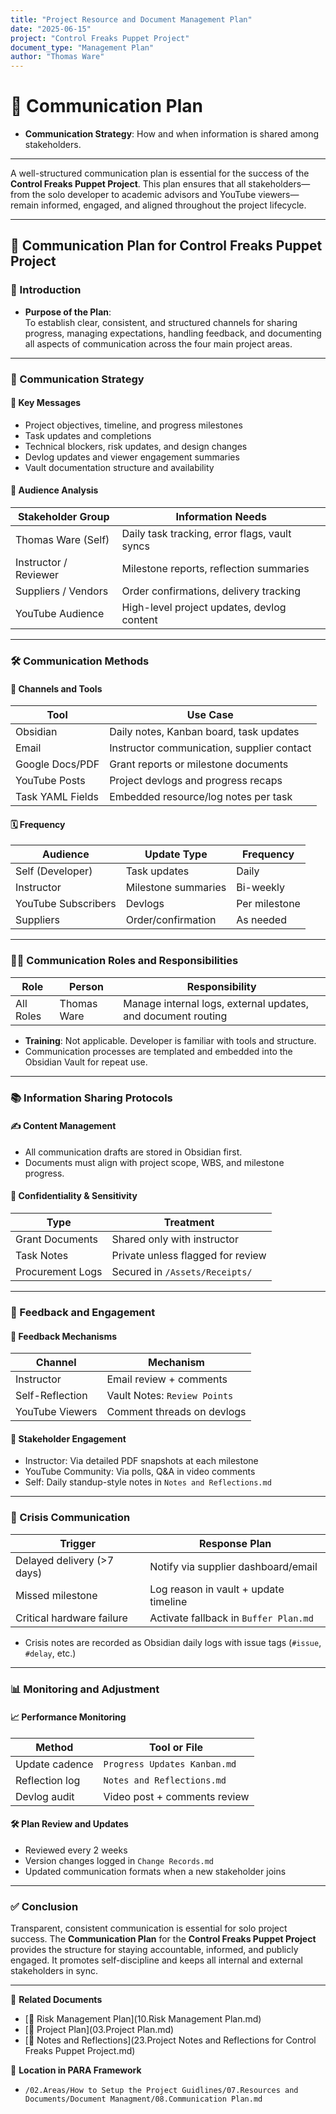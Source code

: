 ```yaml
---
title: "Project Resource and Document Management Plan"
date: "2025-06-15"
project: "Control Freaks Puppet Project"
document_type: "Management Plan"
author: "Thomas Ware"
---
```


# 📡 Communication Plan

- **Communication Strategy**: How and when information is shared among stakeholders.

---
A well-structured communication plan is essential for the success of the **Control Freaks Puppet Project**. This plan ensures that all stakeholders—from the solo developer to academic advisors and YouTube viewers—remain informed, engaged, and aligned throughout the project lifecycle.

---

## 🧾 Communication Plan for Control Freaks Puppet Project

### 🎯 Introduction

- **Purpose of the Plan**:  
  To establish clear, consistent, and structured channels for sharing progress, managing expectations, handling feedback, and documenting all aspects of communication across the four main project areas.

---

### 💬 Communication Strategy

#### 🔑 Key Messages

- Project objectives, timeline, and progress milestones
- Task updates and completions
- Technical blockers, risk updates, and design changes
- Devlog updates and viewer engagement summaries
- Vault documentation structure and availability

#### 👥 Audience Analysis

| Stakeholder Group      | Information Needs                         |
|------------------------|-------------------------------------------|
| Thomas Ware (Self)     | Daily task tracking, error flags, vault syncs |
| Instructor / Reviewer  | Milestone reports, reflection summaries    |
| Suppliers / Vendors    | Order confirmations, delivery tracking     |
| YouTube Audience       | High-level project updates, devlog content |

---

### 🛠️ Communication Methods

#### 🧰 Channels and Tools

| Tool             | Use Case                                |
|------------------|------------------------------------------|
| Obsidian         | Daily notes, Kanban board, task updates  |
| Email            | Instructor communication, supplier contact |
| Google Docs/PDF  | Grant reports or milestone documents     |
| YouTube Posts    | Project devlogs and progress recaps      |
| Task YAML Fields | Embedded resource/log notes per task     |

#### 🗓️ Frequency

| Audience             | Update Type           | Frequency           |
|----------------------|------------------------|---------------------|
| Self (Developer)     | Task updates           | Daily               |
| Instructor           | Milestone summaries    | Bi-weekly           |
| YouTube Subscribers  | Devlogs                | Per milestone       |
| Suppliers            | Order/confirmation     | As needed           |

---

### 🧑‍💼 Communication Roles and Responsibilities

| Role         | Person        | Responsibility                             |
|--------------|---------------|--------------------------------------------|
| All Roles    | Thomas Ware   | Manage internal logs, external updates, and document routing |

- **Training**: Not applicable. Developer is familiar with tools and structure.
- Communication processes are templated and embedded into the Obsidian Vault for repeat use.

---

### 📚 Information Sharing Protocols

#### ✍️ Content Management

- All communication drafts are stored in Obsidian first.
- Documents must align with project scope, WBS, and milestone progress.

#### 🔐 Confidentiality & Sensitivity

| Type               | Treatment                          |
|--------------------|------------------------------------|
| Grant Documents    | Shared only with instructor         |
| Task Notes         | Private unless flagged for review   |
| Procurement Logs   | Secured in `/Assets/Receipts/`     |

---

### 💬 Feedback and Engagement

#### 🧭 Feedback Mechanisms

| Channel             | Mechanism                    |
|---------------------|------------------------------|
| Instructor          | Email review + comments      |
| Self-Reflection     | Vault Notes: `Review Points` |
| YouTube Viewers     | Comment threads on devlogs   |

#### 📣 Stakeholder Engagement

- Instructor: Via detailed PDF snapshots at each milestone
- YouTube Community: Via polls, Q&A in video comments
- Self: Daily standup-style notes in `Notes and Reflections.md`

---

### 🚨 Crisis Communication

| Trigger                        | Response Plan                         |
|--------------------------------|----------------------------------------|
| Delayed delivery (>7 days)     | Notify via supplier dashboard/email   |
| Missed milestone               | Log reason in vault + update timeline |
| Critical hardware failure      | Activate fallback in `Buffer Plan.md` |

- Crisis notes are recorded as Obsidian daily logs with issue tags (`#issue`, `#delay`, etc.)

---

### 📊 Monitoring and Adjustment

#### 📈 Performance Monitoring

| Method           | Tool or File                  |
|------------------|-------------------------------|
| Update cadence   | `Progress Updates Kanban.md`  |
| Reflection log   | `Notes and Reflections.md`    |
| Devlog audit     | Video post + comments review  |

#### 🛠️ Plan Review and Updates

- Reviewed every 2 weeks
- Version changes logged in `Change Records.md`
- Updated communication formats when a new stakeholder joins

---

### ✅ Conclusion

Transparent, consistent communication is essential for solo project success. The **Communication Plan** for the **Control Freaks Puppet Project** provides the structure for staying accountable, informed, and publicly engaged. It promotes self-discipline and keeps all internal and external stakeholders in sync.

---

🔗 **Related Documents**
- [📄 Risk Management Plan](10.Risk Management Plan.md)
- [📄 Project Plan](03.Project Plan.md)
- [📄 Notes and Reflections](23.Project Notes and Reflections for Control Freaks Puppet Project.md)

📁 **Location in PARA Framework**
- `/02.Areas/How to Setup the Project Guidlines/07.Resources and Documents/Document Managment/08.Communication Plan.md`
